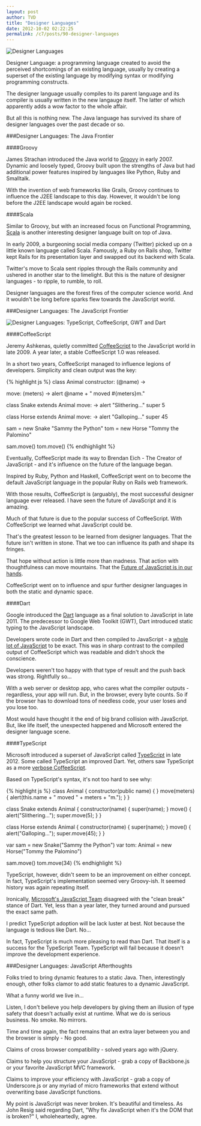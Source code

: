 ```yaml
---
layout: post
author: TVD
title: "Designer Languages"
date: 2012-10-02 02:22:25
permalink: /c7/posts/90-designer-languages
---
```


<img src="http://techoctave.com/c7/static/designer-languages.png" alt="Designer Languages"/>

Designer Language: a programming language created to avoid the perceived shortcomings of an existing language, usually by creating a superset of the existing language by modifying syntax or modifying programming constructs.

The designer language usually compiles to its parent language and its compiler is usually written in the new langauge itself. The latter of which apparently adds a wow factor to the whole affair.

But all this is nothing new. The Java language has survived its share of designer languages over the past decade or so.

###Designer Languages: The Java Frontier

####Groovy

James Strachan introduced the Java world to [Groovy][1] in early 2007. Dynamic and loosely typed, Groovy built upon the strengths of Java but had additional power features inspired by languages like Python, Ruby and Smalltalk.

With the invention of web frameworks like Grails, Groovy continues to influence the J2EE landscape to this day. However, it wouldn't be long before the J2EE landscape would again be rocked.

####Scala

Similar to Groovy, but with an increased focus on Functional Programming, [Scala][2] is another interesting designer language built on top of Java.

In early 2009, a burgeoning social media company (Twitter) picked up on a little known language called Scala. Famously, a Ruby on Rails shop, Twitter kept Rails for its presentation layer and swapped out its backend with Scala.

Twitter's move to Scala sent ripples through the Rails community and ushered in another star to the limelight. But this is the nature of designer languages - to ripple, to rumble, to roll. 

Designer languages are the forest fires of the computer science world. And it wouldn't be long before sparks flew towards the JavaScript world.

###Designer Languages: The JavaScript Frontier

<img src="http://techoctave.com/c7/static/mona-lisa-javascript-designer-language-Comparison.jpg" alt="Designer Languages: TypeScript, CoffeeScript, GWT and Dart"/>


####CoffeeScript

Jeremy Ashkenas, quietly committed [CoffeeScript][3] to the JavaScript world in late 2009. A year later, a stable CoffeeScript 1.0 was released.

In a short two years, CoffeeScript managed to influence legions of developers. Simplicity and clean output was the key:

{% highlight js %}
class Animal
  constructor: (@name) ->

  move: (meters) ->
    alert @name + " moved #{meters}m."

class Snake extends Animal
  move: ->
    alert "Slithering..."
    super 5

class Horse extends Animal
  move: ->
    alert "Galloping..."
    super 45

sam = new Snake "Sammy the Python"
tom = new Horse "Tommy the Palomino"

sam.move()
tom.move()
{% endhighlight %}

Eventually, CoffeeScript made its way to Brendan Eich - The Creator of JavaScript - and it's influence on the future of the language began.

Inspired by Ruby, Python and Haskell, CoffeeScript went on to become the default JavaScript language in the popular Ruby on Rails web framework.

With those results, CoffeeScript is (arguably), the most successful designer language ever released. I have seen the future of JavaScript and it is amazing.

Much of that future is due to the popular success of CoffeeScript. With CoffeeScript we learned what JavaScript could be.

That's the greatest lesson to be learned from designer languages. That the future isn't written in stone. That we too can influence its path and shape its fringes.

That hope without action is little more than madness. That action with thoughtfulness can move mountains. That the [Future of JavaScript is in our hands][4].

CoffeeScript went on to influence and spur further designer languages in both the static and dynamic space.

####Dart

Google introduced the [Dart][5] language as a final solution to JavaScript in late 2011. The predecessor to Google Web Toolkit (GWT), Dart introduced static typing to the JavaScript landscape.

Developers wrote code in Dart and then compiled to JavaScript - a [whole lot of JavaScript][6] to be exact. This was in sharp contrast to the compiled output of CoffeeScript which was readable and didn't shock the conscience.

Developers weren't too happy with that type of result and the push back was strong. Rightfully so...

With a web server or desktop app, who cares what the compiler outputs - regardless, your app will run. But, in the browser, every byte counts. So if the browser has to download tons of needless code, your user loses and you lose too.

Most would have thought it the end of big brand collision with JavaScript. But, like life itself, the unexpected happened and Microsoft entered the designer language scene.

####TypeScript

Microsoft introduced a superset of JavaScript called [TypeScript][7] in late 2012. Some called TypeScript an improved Dart. Yet, others saw TypeScript as a more [verbose CoffeeScript][8]. 

Based on TypeScript's syntax, it's not too hard to see why:

{% highlight js %}
class Animal {
    constructor(public name) { }
    move(meters) {
        alert(this.name + " moved " + meters + "m.");
    }
}

class Snake extends Animal {
    constructor(name) { super(name); }
    move() {
        alert("Slithering...");
        super.move(5);
    }
}

class Horse extends Animal {
    constructor(name) { super(name); }
    move() {
        alert("Galloping...");
        super.move(45);
    }
}

var sam = new Snake("Sammy the Python")
var tom: Animal = new Horse("Tommy the Palomino")

sam.move()
tom.move(34)
{% endhighlight %}

TypeScript, however, didn't seem to be an improvement on either concept. In fact, TypeScript's implementation seemed very Groovy-ish. It seemed history was again repeating itself. 

Ironically, [Microsoft's JavaScript Team][9] disagreed with the "clean break" stance of Dart. Yet, less than a year later, they turned around and pursued the exact same path.

I predict TypeScript adoption will be lack luster at best. Not because the language is tedious like Dart. No...

In fact, TypeScript is much more pleasing to read than Dart. That itself is a success for the TypeScript Team. TypeScript will fail because it doesn't improve the development experience.


###Designer Languages: JavaScript Afterthoughts

Folks tried to bring dynamic features to a static Java. Then, interestingly enough, other folks clamor to add static features to a dynamic JavaScript.

What a funny world we live in...

Listen, I don't believe you help developers by giving them an illusion of type safety that doesn't actually exist at runtime. What we do is serious business. No smoke. No mirrors. 

Time and time again, the fact remains that an extra layer between you and the browser is simply - No good.

Claims of cross browser compatibility - solved years ago with jQuery.

Claims to help you structure your JavaScript - grab a copy of Backbone.js or your favorite JavaScript MVC framework. 

Claims to improve your efficiency with JavaScript - grab a copy of Underscore.js or any myriad of micro frameworks that extend without overwriting base JavaScript functions.

My point is JavaScript was never broken. It's beautiful and timeless. As John Resig said regarding Dart, "Why fix JavaScript when it's the DOM that is broken?" I, wholeheartedly, agree.


  [1]: http://groovy.codehaus.org/
  [2]: http://www.scala-lang.org/
  [3]: http://coffeescript.org/
  [4]: http://www.readwriteweb.com/hack/2011/05/developers-the-future-of-javas.php
  [5]: http://www.dartlang.org/
  [6]: http://news.ycombinator.com/item?id=3097105
  [7]: http://www.typescriptlang.org/
  [8]: https://plus.google.com/118095276221607585885/posts/MgzNUSTwjRt
  [9]: http://en.wikipedia.org/wiki/Dart_(programming_language)#Criticism
